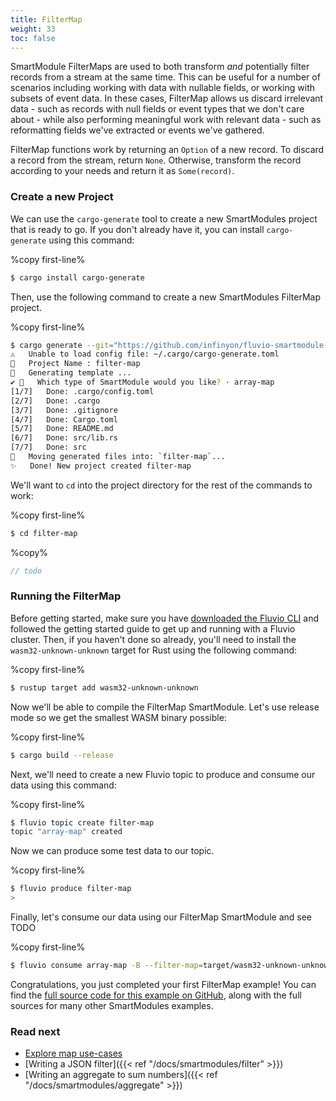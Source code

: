 ```yaml
---
title: FilterMap
weight: 33
toc: false
---
```


SmartModule FilterMaps are used to both transform _and_ potentially filter
records from a stream at the same time. This can be useful for a number of
scenarios including working with data with nullable fields, or working with
subsets of event data. In these cases, FilterMap allows us discard irrelevant
data - such as records with null fields or event types that we don't care about -
while also performing meaningful work with relevant data - such as reformatting
fields we've extracted or events we've gathered.

FilterMap functions work by returning an `Option` of a new record. To discard a
record from the stream, return `None`. Otherwise, transform
the record according to your needs and return it as `Some(record)`.

### Create a new Project

We can use the `cargo-generate` tool to create a new SmartModules project that
is ready to go. If you don't already have it, you can install `cargo-generate`
using this command:

%copy first-line%
```bash
$ cargo install cargo-generate
```

Then, use the following command to create a new SmartModules FilterMap project.

%copy first-line%
```bash
$ cargo generate --git="https://github.com/infinyon/fluvio-smartmodule-template"
⚠️   Unable to load config file: ~/.cargo/cargo-generate.toml
🤷   Project Name : filter-map
🔧   Generating template ...
✔ 🤷   Which type of SmartModule would you like? · array-map
[1/7]   Done: .cargo/config.toml
[2/7]   Done: .cargo
[3/7]   Done: .gitignore
[4/7]   Done: Cargo.toml
[5/7]   Done: README.md
[6/7]   Done: src/lib.rs
[7/7]   Done: src
🔧   Moving generated files into: `filter-map`...
✨   Done! New project created filter-map
```

We'll want to `cd` into the project directory for the rest of the commands
to work:

%copy first-line%
```bash
$ cd filter-map
```

%copy%
```rust
// todo
```

### Running the FilterMap

Before getting started, make sure you have [downloaded the Fluvio CLI] and followed
the getting started guide to get up and running with a Fluvio cluster. Then, if you
haven't done so already, you'll need to install the `wasm32-unknown-unknown` target
for Rust using the following command:

%copy first-line%
```bash
$ rustup target add wasm32-unknown-unknown
```

Now we'll be able to compile the FilterMap SmartModule. Let's use release mode so
we get the smallest WASM binary possible:

%copy first-line%
```bash
$ cargo build --release
```

Next, we'll need to create a new Fluvio topic to produce and consume our data using
this command:

%copy first-line%
```bash
$ fluvio topic create filter-map
topic "array-map" created
```

Now we can produce some test data to our topic.

%copy first-line%
```bash
$ fluvio produce filter-map
>
```

Finally, let's consume our data using our FilterMap SmartModule and see TODO

%copy first-line%
```bash
$ fluvio consume array-map -B --filter-map=target/wasm32-unknown-unknown/release/filter_map.wasm
```

Congratulations, you just completed your first FilterMap example! You can find the
[full source code for this example on GitHub], along with the full sources for many
other SmartModules examples.

### Read next

- [Explore map use-cases](https://www.infinyon.com/blog/2021/08/smartstream-map-use-cases/)
- [Writing a JSON filter]({{< ref "/docs/smartmodules/filter" >}})
- [Writing an aggregate to sum numbers]({{< ref "/docs/smartmodules/aggregate" >}})

[downloaded the Fluvio CLI]: https://www.fluvio.io/download/
[using ArrayMap to break apart paginated API requests]: https://infinyon.com/blog/2021/10/smartstream-array-map-reddit/
[full source code for this example on GitHub]: https://github.com/infinyon/fluvio/blob/095d8f0cbbcc79ebc71cea464cd653ffde7af4e0/crates/fluvio-smartstream/examples/array_map_json_array/src/lib.rs
